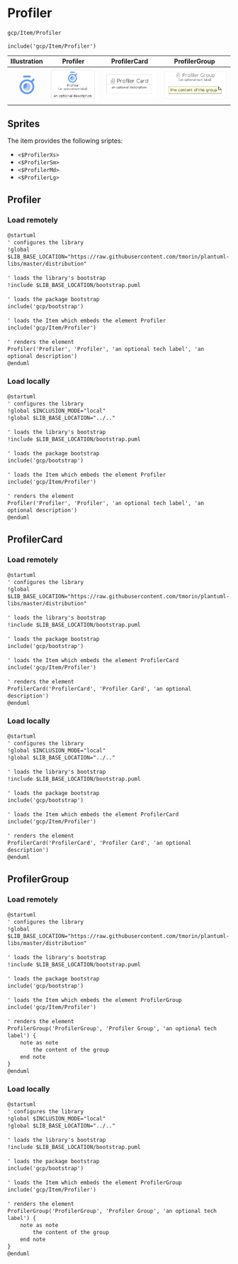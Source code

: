 # Profiler


```text
gcp/Item/Profiler
```

```text
include('gcp/Item/Profiler')
```



| Illustration | Profiler | ProfilerCard | ProfilerGroup |
| :---: | :---: | :---: | :---: |
| ![illustration for Illustration](../../gcp/Item/Profiler.png) | ![illustration for Profiler](../../gcp/Item/Profiler.Local.png) | ![illustration for ProfilerCard](../../gcp/Item/ProfilerCard.Local.png) | ![illustration for ProfilerGroup](../../gcp/Item/ProfilerGroup.Local.png) |



## Sprites
The item provides the following sriptes:

- `<$ProfilerXs>`
- `<$ProfilerSm>`
- `<$ProfilerMd>`
- `<$ProfilerLg>`





## Profiler

### Load remotely
```plantuml
@startuml
' configures the library
!global $LIB_BASE_LOCATION="https://raw.githubusercontent.com/tmorin/plantuml-libs/master/distribution"

' loads the library's bootstrap
!include $LIB_BASE_LOCATION/bootstrap.puml

' loads the package bootstrap
include('gcp/bootstrap')

' loads the Item which embeds the element Profiler
include('gcp/Item/Profiler')

' renders the element
Profiler('Profiler', 'Profiler', 'an optional tech label', 'an optional description')
@enduml
```

### Load locally
```plantuml
@startuml
' configures the library
!global $INCLUSION_MODE="local"
!global $LIB_BASE_LOCATION="../.."

' loads the library's bootstrap
!include $LIB_BASE_LOCATION/bootstrap.puml

' loads the package bootstrap
include('gcp/bootstrap')

' loads the Item which embeds the element Profiler
include('gcp/Item/Profiler')

' renders the element
Profiler('Profiler', 'Profiler', 'an optional tech label', 'an optional description')
@enduml
```

## ProfilerCard

### Load remotely
```plantuml
@startuml
' configures the library
!global $LIB_BASE_LOCATION="https://raw.githubusercontent.com/tmorin/plantuml-libs/master/distribution"

' loads the library's bootstrap
!include $LIB_BASE_LOCATION/bootstrap.puml

' loads the package bootstrap
include('gcp/bootstrap')

' loads the Item which embeds the element ProfilerCard
include('gcp/Item/Profiler')

' renders the element
ProfilerCard('ProfilerCard', 'Profiler Card', 'an optional description')
@enduml
```

### Load locally
```plantuml
@startuml
' configures the library
!global $INCLUSION_MODE="local"
!global $LIB_BASE_LOCATION="../.."

' loads the library's bootstrap
!include $LIB_BASE_LOCATION/bootstrap.puml

' loads the package bootstrap
include('gcp/bootstrap')

' loads the Item which embeds the element ProfilerCard
include('gcp/Item/Profiler')

' renders the element
ProfilerCard('ProfilerCard', 'Profiler Card', 'an optional description')
@enduml
```

## ProfilerGroup

### Load remotely
```plantuml
@startuml
' configures the library
!global $LIB_BASE_LOCATION="https://raw.githubusercontent.com/tmorin/plantuml-libs/master/distribution"

' loads the library's bootstrap
!include $LIB_BASE_LOCATION/bootstrap.puml

' loads the package bootstrap
include('gcp/bootstrap')

' loads the Item which embeds the element ProfilerGroup
include('gcp/Item/Profiler')

' renders the element
ProfilerGroup('ProfilerGroup', 'Profiler Group', 'an optional tech label') {
    note as note
        the content of the group
    end note
}
@enduml
```

### Load locally
```plantuml
@startuml
' configures the library
!global $INCLUSION_MODE="local"
!global $LIB_BASE_LOCATION="../.."

' loads the library's bootstrap
!include $LIB_BASE_LOCATION/bootstrap.puml

' loads the package bootstrap
include('gcp/bootstrap')

' loads the Item which embeds the element ProfilerGroup
include('gcp/Item/Profiler')

' renders the element
ProfilerGroup('ProfilerGroup', 'Profiler Group', 'an optional tech label') {
    note as note
        the content of the group
    end note
}
@enduml
```

